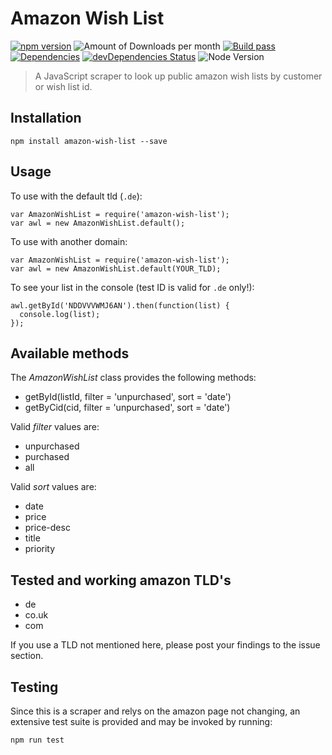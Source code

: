 # Amazon Wish List
[![npm version](https://badge.fury.io/js/amazon-wish-list.svg)](https://badge.fury.io/js/amazon-wish-list) ![Amount of Downloads per month](https://img.shields.io/npm/dm/amazon-wish-list.svg "Amount of Downloads") [![Build pass](https://travis-ci.org/stylesuxx/amazon-wish-list.svg?branch=master)](https://travis-ci.org/stylesuxx/amazon-wish-list?branch=master)  [![Dependencies](https://david-dm.org/stylesuxx/amazon-wish-list.svg)](https://david-dm.org/stylesuxx/amazon-wish-list) [![devDependencies Status](https://david-dm.org/stylesuxx/amazon-wish-list/dev-status.svg)](https://david-dm.org/stylesuxx/amazon-wish-list?type=dev) ![Node Version](https://img.shields.io/node/v/amazon-wish-list.svg "Node Version")

> A JavaScript scraper to look up public amazon wish lists by customer or wish list id.

## Installation
    npm install amazon-wish-list --save

## Usage
To use with the default tld (`.de`):
```
var AmazonWishList = require('amazon-wish-list');
var awl = new AmazonWishList.default();
```

To use with another domain:
```
var AmazonWishList = require('amazon-wish-list');
var awl = new AmazonWishList.default(YOUR_TLD);
```

To see your list in the console (test ID is valid for `.de` only!):
```
awl.getById('NDDVVVWMJ6AN').then(function(list) {
  console.log(list);
});
```

## Available methods
The *AmazonWishList* class provides the following methods:

* getById(listId, filter = 'unpurchased', sort = 'date')
* getByCid(cid, filter = 'unpurchased', sort = 'date')

Valid *filter* values are:
* unpurchased
* purchased
* all

Valid *sort* values are:
* date
* price
* price-desc
* title
* priority

## Tested and working amazon TLD's
* de
* co.uk
* com

If you use a TLD not mentioned here, please post your findings to the issue section.

## Testing
Since this is a scraper and relys on the amazon page not changing, an extensive test suite is provided and may be invoked by running:

    npm run test
